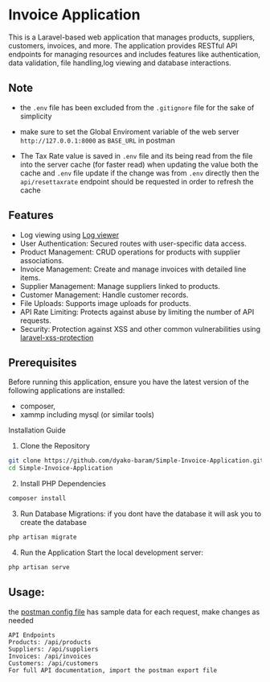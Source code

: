 # Invoice Application

This is a Laravel-based web application that manages products, suppliers, customers, invoices, and more. The application provides RESTful API endpoints for managing resources and includes features like authentication, data validation, file handling,log viewing and database interactions.

## Note
- the `.env` file has been excluded from the `.gitignore` file for the sake of simplicity 

- make sure to set the Global Enviroment variable of the web server `http://127.0.0.1:8000` as `BASE_URL` in postman 

- The Tax Rate value is saved in `.env` file and its being read from the file into the server cache (for faster read)
when updating the value both the cache and `.env` file update if the change was from `.env`
directly then the `api/resettaxrate` endpoint should be requested in order to refresh the cache
## Features
- Log viewing using [Log viewer](https://github.com/opcodesio/log-viewer)
- User Authentication: Secured routes with user-specific data access.
- Product Management: CRUD operations for products with supplier associations.
- Invoice Management: Create and manage invoices with detailed line items.
- Supplier Management: Manage suppliers linked to products.
- Customer Management: Handle customer records.
- File Uploads: Supports image uploads for products.
- API Rate Limiting: Protects against abuse by limiting the number of API requests.
- Security: Protection against XSS and other common vulnerabilities using [laravel-xss-protection](https://github.com/protonemedia/laravel-xss-protection)

## Prerequisites
Before running this application, ensure you have the latest version of the following applications are installed:
-   composer, 
-   xammp including mysql (or similar tools)

Installation Guide
1. Clone the Repository

```bash
git clone https://github.com/dyako-baram/Simple-Invoice-Application.git
cd Simple-Invoice-Application
```
2. Install PHP Dependencies
```bash
composer install
```

3. Run Database Migrations:
if you dont have the database it will ask you to create the database

```bash
php artisan migrate
```

4. Run the Application
Start the local development server:

```bash
php artisan serve
```

## Usage:
the [postman config file](https://github.com/dyako-baram/Simple-Invoice-Application/blob/master/Invoice.postman_collection.json) has sample data for each request, make changes as needed
```
API Endpoints
Products: /api/products
Suppliers: /api/suppliers
Invoices: /api/invoices
Customers: /api/customers
For full API documentation, import the postman export file
```
